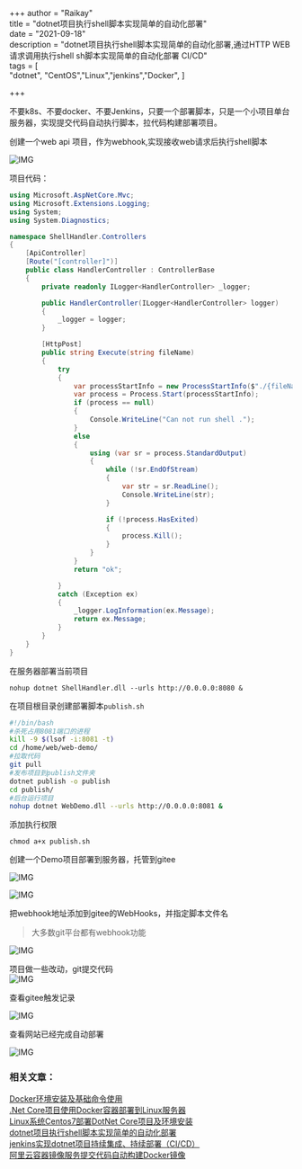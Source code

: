 +++
author = "Raikay"  
title = "dotnet项目执行shell脚本实现简单的自动化部署"  
date = "2021-09-18"  
description = "dotnet项目执行shell脚本实现简单的自动化部署,通过HTTP WEB请求调用执行shell sh脚本实现简单的自动化部署 CI/CD"  
tags = [  
    "dotnet", "CentOS","Linux","jenkins","Docker", 
]  

+++

不要k8s、不要docker、不要Jenkins，只要一个部署脚本，只是一个小项目单台服务器，实现提交代码自动执行脚本，拉代码构建部署项目。

创建一个web api 项目，作为webhook,实现接收web请求后执行shell脚本

![IMG](https://raikay.coding.net/p/code/d/m1/git/raw/master/2021/09/18/20210918141423.png)



项目代码：  
```c#
using Microsoft.AspNetCore.Mvc;
using Microsoft.Extensions.Logging;
using System;
using System.Diagnostics;

namespace ShellHandler.Controllers
{
    [ApiController]
    [Route("[controller]")]
    public class HandlerController : ControllerBase
    {
        private readonly ILogger<HandlerController> _logger;

        public HandlerController(ILogger<HandlerController> logger)
        {
            _logger = logger;
        }

        [HttpPost]
        public string Execute(string fileName)
        {
            try
            {
                var processStartInfo = new ProcessStartInfo($"./{fileName}") { RedirectStandardOutput = true };
                var process = Process.Start(processStartInfo);
                if (process == null)
                {
                    Console.WriteLine("Can not run shell .");
                }
                else
                {
                    using (var sr = process.StandardOutput)
                    {
                        while (!sr.EndOfStream)
                        {
                            var str = sr.ReadLine();
                            Console.WriteLine(str);
                        }

                        if (!process.HasExited)
                        {
                            process.Kill();
                        }
                    }
                }
                return "ok";

            }
            catch (Exception ex)
            {
                _logger.LogInformation(ex.Message);
                return ex.Message;
            }
        }
    }
}

```

在服务器部署当前项目

```
nohup dotnet ShellHandler.dll --urls http://0.0.0.0:8080 &
```

在项目根目录创建部署脚本`publish.sh`
```sh
#!/bin/bash
#杀死占用8081端口的进程
kill -9 $(lsof -i:8081 -t)
cd /home/web/web-demo/
#拉取代码
git pull
#发布项目到publish文件夹
dotnet publish -o publish
cd publish/
#后台运行项目
nohup dotnet WebDemo.dll --urls http://0.0.0.0:8081 &
```

添加执行权限

```shell
chmod a+x publish.sh
```

创建一个Demo项目部署到服务器，托管到gitee  

![IMG](https://raikay.coding.net/p/code/d/m1/git/raw/master/2021/09/18/20210918170456.png)

![IMG](https://raikay.coding.net/p/code/d/m1/git/raw/master/2021/09/18/20210918170700.png)


把webhook地址添加到gitee的WebHooks，并指定脚本文件名
> 大多数git平台都有webhook功能   

![IMG](https://raikay.coding.net/p/code/d/m1/git/raw/master/2021/09/18/20210918165623.png)



项目做一些改动，git提交代码  
![IMG](https://raikay.coding.net/p/code/d/m1/git/raw/master/2021/09/18/20210918171945.png)  

查看gitee触发记录  

![IMG](https://raikay.coding.net/p/code/d/m1/git/raw/master/2021/09/18/20210918171151.png)

查看网站已经完成自动部署

![IMG](https://raikay.coding.net/p/code/d/m1/git/raw/master/2021/09/18/20210918171236.png)

### 相关文章：
[Docker环境安装及基础命令使用](https://blog.raikay.com/post/2020/docker/)  
[.Net Core项目使用Docker容器部署到Linux服务器](https://blog.raikay.com/post/2020/dotnet-docker/)  
[Linux系统Centos7部署DotNet Core项目及环境安装 ](https://blog.raikay.com/post/2019/dotnet-publish/)   
[dotnet项目执行shell脚本实现简单的自动化部署](https://blog.raikay.com/post/dotnet/easy-ci-cd/)  
[jenkins实现dotnet项目持续集成、持续部署（CI/CD）](https://blog.raikay.com/post/dotnet/jenkins/)  
[阿里云容器镜像服务提交代码自动构建Docker镜像](https://blog.raikay.com/post/2020/dotnet-core-aliyun/)  
